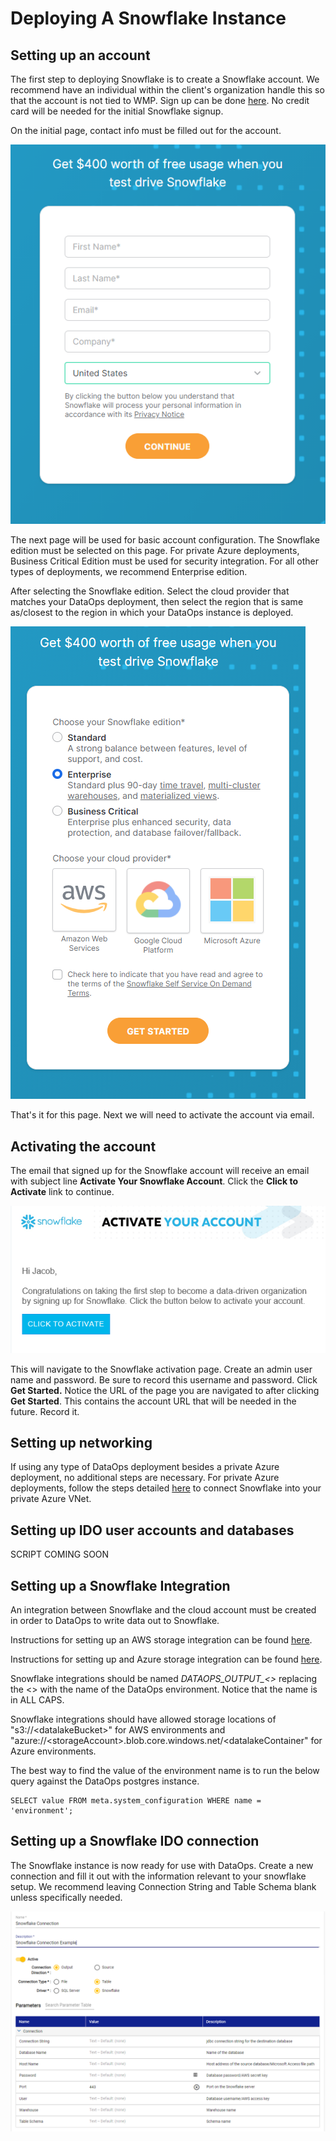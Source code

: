 # Deploying A Snowflake Instance

## Setting up an account

The first step to deploying Snowflake is to create a Snowflake account. We recommend have an individual within the client's organization handle this so that the account is not tied to WMP. Sign up can be done [here](https://signup.snowflake.com/). No credit card will be needed for the initial Snowflake signup.

On the initial page, contact info must be filled out for the account. 

![](../.gitbook/assets/image%20%28120%29.png)

The next page will be used for basic account configuration. The Snowflake edition must be selected on this page. For private Azure deployments, Business Critical Edition must be used for security integration. For all other types of deployments, we recommend Enterprise edition. 

After selecting the Snowflake edition. Select the cloud provider that matches your DataOps deployment, then select the region that is same as/closest to the region in which your DataOps instance is deployed.

![](../.gitbook/assets/image%20%28206%29.png)

That's it for this page. Next we will need to activate the account via email.

## Activating the account

The email that signed up for the Snowflake account will receive an email with subject line **Activate Your Snowflake Account**. Click the **Click to Activate** link to continue.

![](../.gitbook/assets/image%20%28187%29.png)

This will navigate to the Snowflake activation page. Create an admin user name and password. Be sure to record this username and password. Click **Get Started.** Notice the URL of the page you are navigated to after clicking **Get Started**. This contains the account URL that will be needed in the future. Record it.

## Setting up networking

If using any type of DataOps deployment besides a private Azure deployment, no additional steps are necessary. For private Azure deployments, follow the steps detailed [here](https://docs.snowflake.com/en/user-guide/privatelink-azure.html#configuring-access-to-snowflake-with-azure-private-link) to connect Snowflake into your private Azure VNet.

## Setting up IDO user accounts and databases

SCRIPT COMING SOON

## Setting up a Snowflake Integration

An integration between Snowflake and the cloud account must be created in order to DataOps to write data out to Snowflake. 

Instructions for setting up an AWS storage integration can be found [here](https://docs.snowflake.com/en/user-guide/data-load-s3-config-storage-integration.html).

Instructions for setting up and Azure storage integration can be found [here](https://docs.snowflake.com/en/user-guide/data-load-azure-config.html#option-1-configuring-a-snowflake-storage-integration).

Snowflake integrations should be named _DATAOPS\_OUTPUT\_&lt;&gt;_ replacing the &lt;&gt; with the name of the DataOps environment. Notice that the name is in ALL CAPS. 

Snowflake integrations should have allowed storage locations of "s3://&lt;datalakeBucket&gt;" for AWS environments and "azure://&lt;storageAccount&gt;.blob.core.windows.net/&lt;datalakeContainer" for Azure environments.

The best way to find the value of the environment name is to run the below query against the DataOps postgres instance. 

```text
SELECT value FROM meta.system_configuration WHERE name = 'environment';

```

## Setting up a Snowflake IDO connection

The Snowflake instance is now ready for use with DataOps. Create a new connection and fill it out with the information relevant to your snowflake setup. We recommend leaving Connection String and Table Schema blank unless specifically needed.

![](../.gitbook/assets/image%20%28209%29.png)



